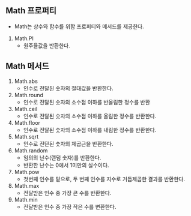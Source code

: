 ## Math 프로퍼티
- Math는 상수와 함수를 위함 프로퍼티와 메서드를 제공한다.
1. Math.PI
    - 원주율값을 반환한다.
## Math 메서드
1. Math.abs
    - 인수로 전달된 숫자의 절대값을 반환한다. 
2. Math.round
    - 인수로 전달된 숫자의 소수점 이하를 반올림한 정수를 반환
3. Math.ceil 
    - 인수로 전달된 숫자의 소수점 이하를 올림한 정수를 반환한다.
4. Math.floor
    - 인수로 전달된 숫자의 소수점 이하를 내림한 정수를 반환한다.
5. Math.sqrt
    - 인수로 전단된 숫자의 제곱근을 반환한다.
6. Math.random
    - 임의의 난수(랜덤 숫자)를 반환한다.
    - 반환한 난수는 0에서 1미만의 실수이다.
7. Math.pow
    - 첫번째 인수를 밑으로, 두 번째 인수를 지수로 거듭제곱한 결과를 반환한다.
8. Math.max 
    - 전달받은 인수 중 가장 큰 수를 반환한다.
9. Math.min
    - 전달받은 인수 중 가장 작은 수를 변환한다.